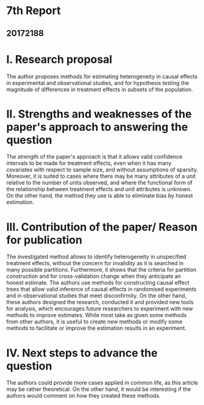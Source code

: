 # 7th Report 
## 20172188

# I. Research proposal

The author proposes methods for estimating heterogeneity in causal effects in experimental and observational studies, and for hypothesis testing the magnitude of differences in treatment effects in subsets of the population.

# II. Strengths and weaknesses of the paper's approach to answering the question
The strength of the paper's approach is that it allows valid confidence intervals to be made for treatment effects, even when it has many covariates with respect to sample size, and without assumptions of sparsity. Moreover, it is suited to cases where there may be many attributes of a unit relative to the number of units observed, and where the functional form of the relationship between treatment effects and unit attributes is unknown. On the other hand, the method they use is able to eliminate bias by honest estimation. 

# III. Contribution of the paper/ Reason for publication

The investigated method allows to identify heterogeneity in unspecified treatment effects, without the concern for invalidity as it is searched in many possible partitions. Furthermore, it shows that the criteria for partition construction and for cross-validation change when they anticipate an honest estimate. The authors use methods for constructing causal effect trees that allow valid inference of causal effects in randomised experiments and in observational studies that meet disconfirmity. On the other hand, these authors designed the research, conducted it and provided new tools for analysis, which encourages future researchers to experiment with new methods to improve estimates. While most take as given some methods from other authors, it is useful to create new methods or modify some methods to facilitate or improve the estimation results in an experiment. 

# IV. Next steps to advance the question
The authors could provide more cases applied in common life, as this article may be rather theoretical. On the other hand, it would be interesting if the authors would comment on how they created these methods.
